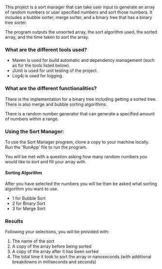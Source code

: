 This project is a sort manager that can take user input to generate an array of random numbers or user specified numbers and sort those numbers.
It includes a bubble sorter, merge sorter, and a binary tree that has a binary tree sorter.

The program outputs the unsorted array, the sort algorithm used, the sorted array, and the time taken to sort the array.

### What are the different tools used?

- Maven is used for build automatic and dependency management (such as for the tools listed below).
- JUnit is used for unit testing of the project.
- Log4j is used for logging.

### What are the different functionalities?

There is the implementation for a binary tree including getting a sorted tree. There is also merge and bubble sorting algorithms.

There is a random number generator that can generate a specified amount of numbers within a range.

### Using the Sort Manager:

To use the Sort Manager program, clone a copy to your machine locally. Run the 'RunApp' file to run the program. 

You will be met with a question asking how many random numbers you would like to sort and fill your array with. 

#### Sorting Algorithm

After you have selected the numbers you will be then be asked what sorting algorithm you want to use.

- 1 for Bubble Sort
- 2 for Binary Sort
- 3 for Merge Sort

### Results

Following your selections, you will be provided with:

1) The name of the sort
2) A copy of the array before being sorted
3) A copy of the array after it has been sorted 
4) The total time it took to sort the array in nanoseconds (with additional breakdowns in milliseconds and seconds)
   
